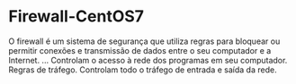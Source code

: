 # Firewall-CentOS7

O firewall é um sistema de segurança que utiliza regras para bloquear ou permitir conexões e transmissão de dados entre o seu computador e a Internet. ... Controlam o acesso à rede dos programas em seu computador. Regras de tráfego. Controlam todo o tráfego de entrada e saída da rede.
